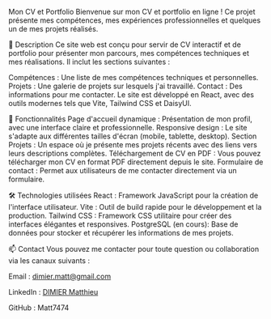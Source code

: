 Mon CV et Portfolio
Bienvenue sur mon CV et portfolio en ligne ! Ce projet présente mes compétences, mes expériences professionnelles et quelques un de mes projets réalisés.

📝 Description
Ce site web est conçu pour servir de CV interactif et de portfolio pour présenter mon parcours, mes compétences techniques et mes réalisations. Il inclut les sections suivantes :

Compétences : Une liste de mes compétences techniques et personnelles.
Projets : Une galerie de projets sur lesquels j'ai travaillé.
Contact : Des informations pour me contacter.
Le site est développé en React, avec des outils modernes tels que Vite, Tailwind CSS et DaisyUI.

🚀 Fonctionnalités
Page d'accueil dynamique : Présentation de mon profil, avec une interface claire et professionnelle.
Responsive design : Le site s'adapte aux différentes tailles d'écran (mobile, tablette, desktop).
Section Projets : Un espace où je présente mes projets récents avec des liens vers leurs descriptions complètes.
Téléchargement de CV en PDF : Vous pouvez télécharger mon CV en format PDF directement depuis le site.
Formulaire de contact : Permet aux utilisateurs de me contacter directement via un formulaire.

🛠️ Technologies utilisées
React : Framework JavaScript pour la création de l'interface utilisateur.
Vite : Outil de build rapide pour le développement et la production.
Tailwind CSS : Framework CSS utilitaire pour créer des interfaces élégantes et responsives.
PostgreSQL (en cours): Base de données pour stocker et récupérer les informations de mes projets.

📫 Contact
Vous pouvez me contacter pour toute question ou collaboration via les canaux suivants :

Email : dimier.matt@gmail.com

LinkedIn : [DIMIER Matthieu](https://www.linkedin.com/in/matthieu-dimier-a51539290/)

GitHub : Matt7474
